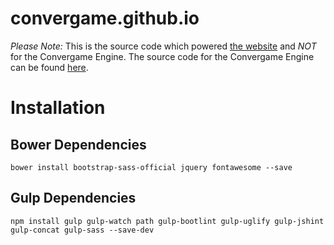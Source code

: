 # convergame.github.io
*Please Note:* This is the source code which powered [the website](convergame.github.io) and *NOT* for the Convergame Engine. The source code for the Convergame Engine can be found [here](https://github.com/convergame/convergame-engine).

# Installation
## Bower Dependencies

```
bower install bootstrap-sass-official jquery fontawesome --save
``` 

## Gulp Dependencies

```
npm install gulp gulp-watch path gulp-bootlint gulp-uglify gulp-jshint gulp-concat gulp-sass --save-dev
```